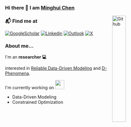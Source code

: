 ### Hi there 👋 I am [Minghui Chen](https://chenminghui.com)

<!-- <img width="43%" align="right" alt="Github" src="https://pbs.twimg.com/media/FoXIi1PX0AACO21?format=jpg&name=small" /> -->

<img width="30%" align="right" alt="Github" src="https://pbs.twimg.com/media/F-Q0BGtWsAAZ0lD?format=jpg&name=small" />

<!-- <img width="43%" align="right" alt="Github" src="https://pbs.twimg.com/media/FztrSftWwAM6BWd?format=png&name=small" /> -->

<!-- <img width="43%" align="right" alt="Github" src="https://pbs.twimg.com/media/GAsIH_BXwAARPvg?format=jpg&name=small" /> -->


### 📬 Find me at

<!-- [![Github](https://img.shields.io/badge/-Github-000?style=flat&logo=Github&logoColor=white)](https://github.com/MinghuiChen43) -->
[![GoogleScholar](https://img.shields.io/badge/-GoogleScholar-c14438?style=flat&logo=GoogleScholar&logoColor=white)](https://scholar.google.com/citations?user=aDKyh4cAAAAJ&hl=zh-CN&authuser=2)
[![Linkedin](https://img.shields.io/badge/-LinkedIn-Green?style=flat&logo=Linkedin&logoColor=white)](https://www.linkedin.com/in/minghui-chen-75a046210/)
[![Outlook](https://img.shields.io/badge/-Outlook-0078D4?style=flat&logo=Microsoft-Outlook&logoColor=white)](mailto:minghui.chen.research@outlook.com)
[![X](https://img.shields.io/badge/-Twitter-000?style=flat&logo=X&logoColor=white)](https://twitter.com/chenmh43)


### About me... 
<!-- I'm a **CS PhD student 💻**  -->

I'm an **researcher 💻** 

interested in [Reliable Data-Driven Modeling](https://github.com/MinghuiChen43/awesome-trustworthy-deep-learning) and [D-Phenomena](https://github.com/MinghuiChen43/awesome-deep-phenomena). 

I'm currently working on <img src="https://media.giphy.com/media/WUlplcMpOCEmTGBtBW/giphy.gif" width="30">
  - Data-Driven Modeling
  - Constrained Optimization
